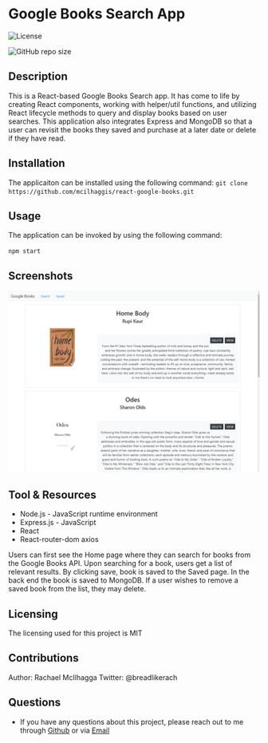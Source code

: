 # Google Books Search App

![License](https://img.shields.io/github/license/mcilhaggis/employee-tracker)

![GitHub repo size](https://img.shields.io/github/repo-size/mcilhaggis/employee-tracker)

## Description

This is a React-based Google Books Search app. It has come to life by creating React components, working with helper/util functions, and utilizing React lifecycle methods to query and display books based on user searches. This application also integrates Express and MongoDB so that a user can revisit the books they saved and purchase at a later date or delete if they have read. 


## Installation

The applicaiton can be installed using the following command: 
`git clone https://github.com/mcilhaggis/react-google-books.git`

## Usage

The application can be invoked by using the following command: 

`npm start`

## Screenshots
![Screenshot of the Book Search.](client/public/assets/image/Screenshot1.png "Screenshot of the Book Search Application")

## Tool & Resources

* Node.js - JavaScript runtime environment
* Express.js - JavaScript
* React
* React-router-dom 
axios

Users can first see the Home page where they can search for books from the Google Books API. Upon searching for a book, users get a list of relevant results. By clicking save, book is saved to the Saved page. In the back end the book is saved to MongoDB. If a user wishes to remove a saved book from the list, they may delete.

## Licensing 
The licensing used for this project is MIT

## Contributions 
Author: Rachael McIlhagga
Twitter: @breadlikerach
    
## Questions
* If you have any questions about this project, please reach out to me  through <a href="https://github.com/mcilhaggis">Github</a>  or via <a href="mailto:rachael.mcilhagga@live.co.uk">Email</a>